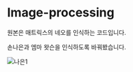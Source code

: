 # Image-processing

원본은 매트릭스의 네오를 인식하는 코드입니다. 

손나은과 엠마 왓슨을 인식하도록 바꿔봤습니다. 


![나은1](https://user-images.githubusercontent.com/50771738/86469069-a4ae5a80-bd73-11ea-8cab-29783a2b1c66.png)

